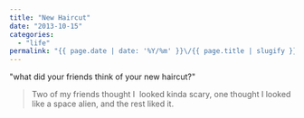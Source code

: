 ```yaml
---
title: "New Haircut"
date: "2013-10-15"
categories: 
  - "life"
permalink: "{{ page.date | date: '%Y/%m' }}\/{{ page.title | slugify }}\/"
---
```


"what did your friends think of your new haircut?"

> Two of my friends thought I  looked kinda scary, one thought I looked like a space alien, and the rest liked it.
> 
>
